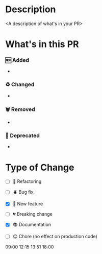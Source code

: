 # Description

<A description of what's in your PR>

# What's in this PR

### :new: Added
- <what you added in your PR>

### :recycle: Changed
- <what changed in your PR>

### :wastebasket: Removed
- <what has been remove in your PR>

### 🚨 Deprecated
- <what functionnality is now deprecated>

# Type of Change

- [ ] 🔧 Refactoring
- [ ] :beetle: Bug fix
- [X] :baby: New feature
- [ ] :broken_heart: Breaking change
- [X] 📚 Documentation
- [ ] 😉 Chore (no effect on production code)


09:00
12:15
13:51
18:00